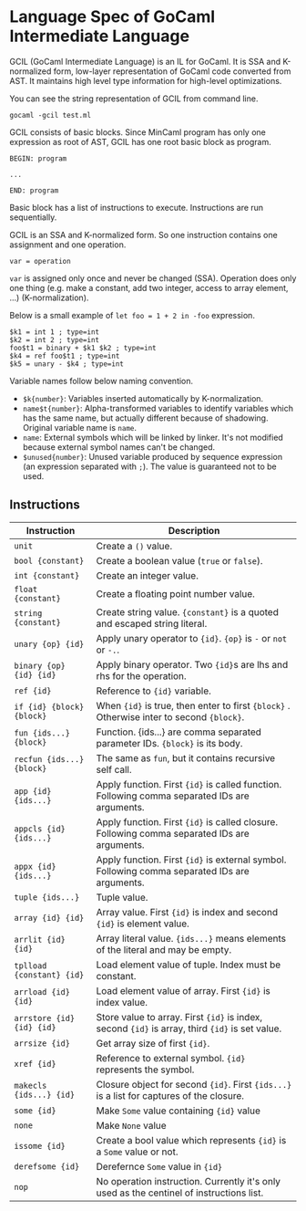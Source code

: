 Language Spec of GoCaml Intermediate Language
=============================================

GCIL (GoCaml Intermediate Language) is an IL for GoCaml. It is SSA and K-normalized form, low-layer representation of GoCaml code converted from AST. It maintains high level type information for high-level optimizations.

You can see the string representation of GCIL from command line.

```
gocaml -gcil test.ml
```

GCIL consists of basic blocks. Since MinCaml program has only one expression as root of AST, GCIL has one root basic block as program.

```
BEGIN: program

...

END: program
```

Basic block has a list of instructions to execute. Instructions are run sequentially.

GCIL is an SSA and K-normalized form. So one instruction contains one assignment and one operation.

```
var = operation
```

`var` is assigned only once and never be changed (SSA). Operation does only one thing (e.g. make a constant, add two integer, access to array element, ...) (K-normalization).


Below is a small example of `let foo = 1 + 2 in -foo` expression.

```
$k1 = int 1 ; type=int
$k2 = int 2 ; type=int
foo$t1 = binary + $k1 $k2 ; type=int
$k4 = ref foo$t1 ; type=int
$k5 = unary - $k4 ; type=int
```

Variable names follow below naming convention.

- `$k{number}`: Variables inserted automatically by K-normalization.
- `name$t{number}`: Alpha-transformed variables to identify variables which has the same name, but actually different because of shadowing. Original variable name is `name`.
- `name`: External symbols which will be linked by linker. It's not modified because external symbol names can't be changed.
- `$unused{number}`: Unused variable produced by sequence expression (an expression separated with `;`). The value is guaranteed not to be used.

## Instructions

| Instruction               | Description                                                                                     |
|---------------------------|-------------------------------------------------------------------------------------------------|
| `unit`                    | Create a `()` value.                                                                            |
| `bool {constant}`         | Create a boolean value (`true` or `false`).                                                     |
| `int {constant}`          | Create an integer value.                                                                        |
| `float {constant}`        | Create a floating point number value.                                                           |
| `string {constant}`       | Create string value. `{constant}` is a quoted and escaped string literal.                       |
| `unary {op} {id}`         | Apply unary operator to `{id}`. `{op}` is `-` or `not` or `-.`.                                 |
| `binary {op} {id} {id}`   | Apply binary operator. Two `{id}`s are lhs and rhs for the operation.                           |
| `ref {id}`                | Reference to `{id}` variable.                                                                   |
| `if {id} {block} {block}` | When `{id}` is true, then enter to first `{block}` . Otherwise inter to second `{block}`.       |
| `fun {ids...} {block}`    | Function. {ids...} are comma separated parameter IDs. `{block}` is its body.                    |
| `recfun {ids...} {block}` | The same as `fun`, but it contains recursive self call.                                         |
| `app {id} {ids...}`       | Apply function. First `{id}` is called function. Following comma separated IDs are arguments.   |
| `appcls {id} {ids...}`    | Apply function. First `{id}` is called closure. Following comma separated IDs are arguments.    |
| `appx {id} {ids...}`      | Apply function. First `{id}` is external symbol. Following comma separated IDs are arguments.   |
| `tuple {ids...}`          | Tuple value.                                                                                    |
| `array {id} {id}`         | Array value. First `{id}` is index and second `{id}` is element value.                          |
| `arrlit {id} {id}`        | Array literal value. `{ids...}` means elements of the literal and may be empty.                 |
| `tplload {constant} {id}` | Load element value of tuple. Index must be constant.                                            |
| `arrload {id} {id}`       | Load element value of array. First `{id}` is index value.                                       |
| `arrstore {id} {id} {id}` | Store value to array. First `{id}` is index, second `{id}` is array, third `{id}` is set value. |
| `arrsize {id}`            | Get array size of first `{id}`.                                                                 |
| `xref {id}`               | Reference to external symbol. `{id}` represents the symbol.                                     |
| `makecls {ids...} {id}`   | Closure object for second `{id}`. First `{ids...}` is a list for captures of the closure.       |
| `some {id}`               | Make `Some` value containing `{id}` value                                                       |
| `none`                    | Make `None` value                                                                               |
| `issome {id}`             | Create a bool value which represents `{id}` is a `Some` value or not.                           |
| `derefsome {id}`          | Derefernce `Some` value in `{id}`                                                               |
| `nop`                     | No operation instruction. Currently it's only used as the centinel of instructions list.        |

